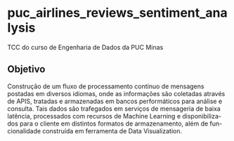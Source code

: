 # puc_airlines_reviews_sentiment_analysis
TCC do curso de Engenharia de Dados da PUC Minas

## Objetivo
Construção de um fluxo de processamento contínuo de mensagens
postadas em diversos idiomas, onde as informações são coletadas através
de APIS, tratadas e armazenadas em bancos performáticos para análise e
consulta. Tais dados são trafegados em serviços de mensageria de baixa
latência, processados com recursos de Machine Learning e disponibiliza-
dos para o cliente em distintos formatos de armazenamento, além de fun-
cionalidade construída em ferramenta de Data Visualization.
